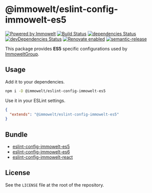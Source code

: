 # @immowelt/eslint-config-immowelt-es5

[![Powered by Immowelt](https://img.shields.io/badge/powered%20by-immowelt-yellow.svg?colorB=ffb200)](https://stackshare.io/immowelt-group/)
[![Build Status](https://travis-ci.org/ImmoweltGroup/eslint-config-immowelt-es5.svg?branch=master)](https://travis-ci.org/ImmoweltGroup/eslint-config-immowelt-es5)
[![dependencies Status](https://david-dm.org/ImmoweltGroup/eslint-config-immowelt-es5/status.svg)](https://david-dm.org/ImmoweltGroup/eslint-config-immowelt-es5)
[![devDependencies Status](https://david-dm.org/ImmoweltGroup/eslint-config-immowelt-es5/dev-status.svg)](https://david-dm.org/ImmoweltGroup/eslint-config-immowelt-es5?type=dev)
[![Renovate enabled](https://img.shields.io/badge/renovate-enabled-brightgreen.svg)](https://renovateapp.com/)
[![semantic-release](https://img.shields.io/badge/%20%20%F0%9F%93%A6%F0%9F%9A%80-semantic--release-e10079.svg)](https://github.com/semantic-release/semantic-release)

This package provides **ES5** specific configurations used by [ImmoweltGroup](https://github.com/ImmoweltGroup).

## Usage

Add it to your dependencies.

```bash
npm i -D @immowelt/eslint-config-immowelt-es5
```

Use it in your ESLint settings.

```json
{
  "extends": "@immowelt/eslint-config-immowelt-es5"
}
```

## Bundle

* [eslint-config-immowelt-es5](https://github.com/ImmoweltGroup/eslint-config-immowelt-es5)
* [eslint-config-immowelt-es6](https://github.com/ImmoweltGroup/eslint-config-immowelt-es6)
* [eslint-config-immowelt-react](https://github.com/ImmoweltGroup/eslint-config-immowelt-react)

## License

See the `LICENSE` file at the root of the repository.
